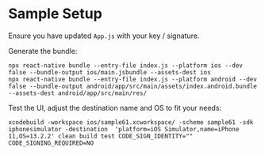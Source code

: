 # Sample Setup

Ensure you have updated `App.js` with your key / signature.

Generate the bundle:

```shell
npx react-native bundle --entry-file index.js --platform ios --dev false --bundle-output ios/main.jsbundle --assets-dest ios
npx react-native bundle --entry-file index.js --platform android --dev false --bundle-output android/app/src/main/assets/index.android.bundle --assets-dest android/app/src/main/res/
```

Test the UI, adjust the destination name and OS to fit your needs:

```shell
xcodebuild -workspace ios/sample61.xcworkspace/ -scheme sample61 -sdk iphonesimulator -destination  'platform=iOS Simulator,name=iPhone 11,OS=13.2.2' clean build test CODE_SIGN_IDENTITY="" CODE_SIGNING_REQUIRED=NO
```
